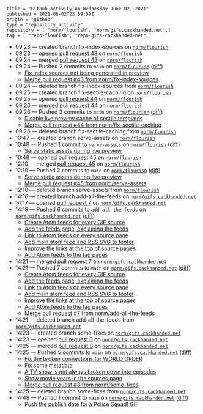 ```
title = "Github activity on Wednesday June 02, 2021"
published = 2021-06-02T23:59:59Z
origin = "github"
type = "repository_activity"
repository = [ "norm/flourish", "norm/gifs.cackhanded.net",]
tag = [ "repo-flourish", "repo-gifs-cackhanded-net",]
```

* 09:23 — created branch fix-index-sources on [`norm/flourish`](https://github.com/norm/flourish)
* 09:23 — opened [pull request 43](https://github.com/norm/flourish/pull/43) on [`norm/flourish`](https://github.com/norm/flourish)
* 09:24 — merged [pull request 43](https://github.com/norm/flourish/pull/43) on [`norm/flourish`](https://github.com/norm/flourish)
* 09:24 — Pushed 2 commits to `main` on [`norm/flourish`](https://github.com/norm/flourish) ([diff](https://github.com/norm/flourish/compare/6c4d8f422a1a9af72adb98bf5afa514a5099d920..d1b3d94f84971f91f4f1769e0ac978342ad47e24))
  * [Fix index sources not being generated in preview](https://github.com/norm/flourish/commit/2b12c39343c2f72988c9ae70998bb5232af1f509)
  * [Merge pull request #43 from norm/fix-index-sources](https://github.com/norm/flourish/commit/d1b3d94f84971f91f4f1769e0ac978342ad47e24)
* 09:24 — deleted branch fix-index-sources from [`norm/flourish`](https://github.com/norm/flourish)
* 09:25 — created branch fix-sectile-caching on [`norm/flourish`](https://github.com/norm/flourish)
* 09:25 — opened [pull request 44](https://github.com/norm/flourish/pull/44) on [`norm/flourish`](https://github.com/norm/flourish)
* 09:26 — merged [pull request 44](https://github.com/norm/flourish/pull/44) on [`norm/flourish`](https://github.com/norm/flourish)
* 09:26 — Pushed 2 commits to `main` on [`norm/flourish`](https://github.com/norm/flourish) ([diff](https://github.com/norm/flourish/compare/d1b3d94f84971f91f4f1769e0ac978342ad47e24..94a078d11cb18b961ec5612ef08de54fd74330dd))
  * [Disable live preview cache of sectile templates](https://github.com/norm/flourish/commit/419df2f7670a813fc89cddeb56d17cf555cc3e85)
  * [Merge pull request #44 from norm/fix-sectile-caching](https://github.com/norm/flourish/commit/94a078d11cb18b961ec5612ef08de54fd74330dd)
* 09:26 — deleted branch fix-sectile-caching from [`norm/flourish`](https://github.com/norm/flourish)
* 10:47 — created branch serve-assets on [`norm/flourish`](https://github.com/norm/flourish)
* 10:48 — Pushed 1 commit to `serve-assets` on [`norm/flourish`](https://github.com/norm/flourish) ([diff](https://github.com/norm/flourish/compare/472ed63d15dff6b519154a7d0f36377f5b5d3d08..665497e3fa2785bd7a8e7d1a40d17185b79177e6))
  * [Serve static assets during live preview](https://github.com/norm/flourish/commit/665497e3fa2785bd7a8e7d1a40d17185b79177e6)
* 10:48 — opened [pull request 45](https://github.com/norm/flourish/pull/45) on [`norm/flourish`](https://github.com/norm/flourish)
* 12:10 — merged [pull request 45](https://github.com/norm/flourish/pull/45) on [`norm/flourish`](https://github.com/norm/flourish)
* 12:10 — Pushed 2 commits to `main` on [`norm/flourish`](https://github.com/norm/flourish) ([diff](https://github.com/norm/flourish/compare/94a078d11cb18b961ec5612ef08de54fd74330dd..c8145ec57e1f84376aeb22e2e54a1c922263b63a))
  * [Serve static assets during live preview](https://github.com/norm/flourish/commit/665497e3fa2785bd7a8e7d1a40d17185b79177e6)
  * [Merge pull request #45 from norm/serve-assets](https://github.com/norm/flourish/commit/c8145ec57e1f84376aeb22e2e54a1c922263b63a)
* 12:10 — deleted branch serve-assets from [`norm/flourish`](https://github.com/norm/flourish)
* 14:16 — created branch add-all-the-feeds on [`norm/gifs.cackhanded.net`](https://github.com/norm/gifs.cackhanded.net)
* 14:17 — opened [pull request 7](https://github.com/norm/gifs.cackhanded.net/pull/7) on [`norm/gifs.cackhanded.net`](https://github.com/norm/gifs.cackhanded.net)
* 14:19 — Pushed 6 commits to `add-all-the-feeds` on [`norm/gifs.cackhanded.net`](https://github.com/norm/gifs.cackhanded.net) ([diff](https://github.com/norm/gifs.cackhanded.net/compare/88c431e095b2e19d4ee872b273eeac15e06c1445..e8bae5c2f6faa9da492801c8a7008c94252c57ab))
  * [Create Atom feeds for every GIF source](https://github.com/norm/gifs.cackhanded.net/commit/4db9b795ef9e3e5268ad995ca8903c40e2a8c31d)
  * [Add the feeds page, explaining the feeds](https://github.com/norm/gifs.cackhanded.net/commit/7ade46ba98ae23991fa87d51fad0b6c01d17237d)
  * [Link to Atom feeds on every source page](https://github.com/norm/gifs.cackhanded.net/commit/5027808f09f39437a3600d4149275d6b627ee7fe)
  * [Add main atom feed and RSS SVG to footer](https://github.com/norm/gifs.cackhanded.net/commit/1557c686e4f92d367ec9ce3e9e1b09489781d09f)
  * [Improve the links at the top of source pages](https://github.com/norm/gifs.cackhanded.net/commit/1e458673559136748e4d275646df42e6e69118bf)
  * [Add Atom feeds to the tag pages](https://github.com/norm/gifs.cackhanded.net/commit/e8bae5c2f6faa9da492801c8a7008c94252c57ab)
* 14:21 — merged [pull request 7](https://github.com/norm/gifs.cackhanded.net/pull/7) on [`norm/gifs.cackhanded.net`](https://github.com/norm/gifs.cackhanded.net)
* 14:21 — Pushed 7 commits to `main` on [`norm/gifs.cackhanded.net`](https://github.com/norm/gifs.cackhanded.net) ([diff](https://github.com/norm/gifs.cackhanded.net/compare/ee10444280f9659d952398dd66afb34a21537a0c..1dd5b20767cf83a1bfb701b0d51db978a4d8f2ab))
  * [Create Atom feeds for every GIF source](https://github.com/norm/gifs.cackhanded.net/commit/4db9b795ef9e3e5268ad995ca8903c40e2a8c31d)
  * [Add the feeds page, explaining the feeds](https://github.com/norm/gifs.cackhanded.net/commit/7ade46ba98ae23991fa87d51fad0b6c01d17237d)
  * [Link to Atom feeds on every source page](https://github.com/norm/gifs.cackhanded.net/commit/5027808f09f39437a3600d4149275d6b627ee7fe)
  * [Add main atom feed and RSS SVG to footer](https://github.com/norm/gifs.cackhanded.net/commit/1557c686e4f92d367ec9ce3e9e1b09489781d09f)
  * [Improve the links at the top of source pages](https://github.com/norm/gifs.cackhanded.net/commit/1e458673559136748e4d275646df42e6e69118bf)
  * [Add Atom feeds to the tag pages](https://github.com/norm/gifs.cackhanded.net/commit/e8bae5c2f6faa9da492801c8a7008c94252c57ab)
  * [Merge pull request #7 from norm/add-all-the-feeds](https://github.com/norm/gifs.cackhanded.net/commit/1dd5b20767cf83a1bfb701b0d51db978a4d8f2ab)
* 14:21 — deleted branch add-all-the-feeds from [`norm/gifs.cackhanded.net`](https://github.com/norm/gifs.cackhanded.net)
* 14:23 — created branch some-fixes on [`norm/gifs.cackhanded.net`](https://github.com/norm/gifs.cackhanded.net)
* 14:23 — opened [pull request 8](https://github.com/norm/gifs.cackhanded.net/pull/8) on [`norm/gifs.cackhanded.net`](https://github.com/norm/gifs.cackhanded.net)
* 14:25 — merged [pull request 8](https://github.com/norm/gifs.cackhanded.net/pull/8) on [`norm/gifs.cackhanded.net`](https://github.com/norm/gifs.cackhanded.net)
* 14:25 — Pushed 5 commits to `main` on [`norm/gifs.cackhanded.net`](https://github.com/norm/gifs.cackhanded.net) ([diff](https://github.com/norm/gifs.cackhanded.net/compare/1dd5b20767cf83a1bfb701b0d51db978a4d8f2ab..21d4e195f745df79ed9ae1620327b36ee4f8f09d))
  * [Fix the broken connections for WORLD ORDER](https://github.com/norm/gifs.cackhanded.net/commit/85ba5e85a02af1c33da165179c89a2ab995c3ceb)
  * [Fix some metadata](https://github.com/norm/gifs.cackhanded.net/commit/b86227e0d6c8b1774bdc08dfc2f3ee67343c59f4)
  * [A TV show is not always broken down into episodes](https://github.com/norm/gifs.cackhanded.net/commit/f8ee0d5752479db1f4e9a598692c5093a82b4461)
  * [Show movie years in the sources page](https://github.com/norm/gifs.cackhanded.net/commit/0e6638ae411a480d07f43f1decd1834997344854)
  * [Merge pull request #8 from norm/some-fixes](https://github.com/norm/gifs.cackhanded.net/commit/21d4e195f745df79ed9ae1620327b36ee4f8f09d)
* 14:25 — deleted branch some-fixes from [`norm/gifs.cackhanded.net`](https://github.com/norm/gifs.cackhanded.net)
* 14:48 — Pushed 1 commit to `main` on [`norm/gifs.cackhanded.net`](https://github.com/norm/gifs.cackhanded.net) ([diff](https://github.com/norm/gifs.cackhanded.net/compare/21d4e195f745df79ed9ae1620327b36ee4f8f09d..1baa116268a3f112f1f365593d40a272204aa421))
  * [Push the publish date for a Police Squad! GIF](https://github.com/norm/gifs.cackhanded.net/commit/1baa116268a3f112f1f365593d40a272204aa421)
